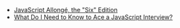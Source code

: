 * [JavaScript Allongé, the "Six" Edition](https://leanpub.com/javascriptallongesix)
* [What Do I Need to Know to Ace a JavaScript Interview?](https://github.com/adam-s/js-interview-review?utm_source=javascriptweekly&utm_medium=email)

